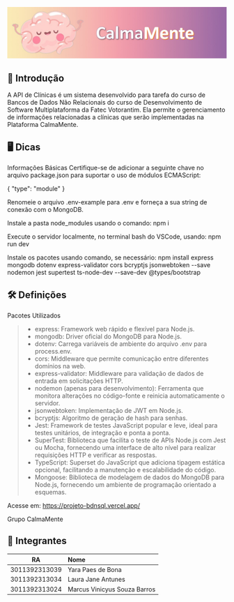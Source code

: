 <div align="center">
    
![banner](https://github.com/marcusvsbarros/projetoManufatura/blob/main/CalmaMente%20capa.jpeg)
</div>


## :bookmark_tabs: Introdução

A API de Clínicas é um sistema desenvolvido para tarefa do curso de Bancos de Dados Não Relacionais do curso de Desenvolvimento de Software Multiplataforma da Fatec Votorantim. Ela permite o gerenciamento de informações relacionadas a clínicas que serão implementadas na Plataforma CalmaMente.

## :desktop_computer: Dicas
Informações Básicas
Certifique-se de adicionar a seguinte chave no arquivo package.json para suportar o uso de módulos ECMAScript:

<json>

{ "type": "module" }

Renomeie o arquivo .env-example para .env e forneça a sua string de conexão com o MongoDB.

Instale a pasta node_modules usando o comando: npm i

Execute o servidor localmente, no terminal bash do VSCode, usando: npm run dev

Instale os pacotes usando comando, se necessário:
npm install express mongodb dotenv express-validator cors bcryptjs jsonwebtoken --save nodemon jest supertest ts-node-dev --save-dev @types/bootstrap

## 🛠️ Definições
Pacotes Utilizados
> - express: Framework web rápido e flexível para Node.js.
> - mongodb: Driver oficial do MongoDB para Node.js.
> - dotenv: Carrega variáveis de ambiente do arquivo .env para process.env.
> - cors: Middleware que permite comunicação entre diferentes domínios na web.
> - express-validator: Middleware para validação de dados de entrada em solicitações HTTP.
> - nodemon (apenas para desenvolvimento): Ferramenta que monitora alterações no código-fonte e reinicia automaticamente o servidor.
> - jsonwebtoken: Implementação de JWT em Node.js.
> - bcryptjs: Algoritmo de geração de hash para senhas.
> - Jest: Framework de testes JavaScript popular e leve, ideal para testes unitários, de integração e ponta a ponta.
> - SuperTest: Biblioteca que facilita o teste de APIs Node.js com Jest ou Mocha, fornecendo uma interface de alto nível para realizar requisições HTTP e verificar as respostas.
> - TypeScript: Superset do JavaScript que adiciona tipagem estática opcional, facilitando a manutenção e escalabilidade do código.
> - Mongoose: Biblioteca de modelagem de dados do MongoDB para Node.js, fornecendo um ambiente de programação orientado a esquemas.

Acesse em: https://projeto-bdnsql.vercel.app/

Grupo CalmaMente

<span id="equipe">

## :busts_in_silhouette: Integrantes

|    RA     | Nome                                  |
| :-----------: | :------------------------------------ |
| 3011392313039 | Yara Paes de Bona           |
| 3011392313034  | Laura Jane Antunes |
|   3011392313024    | Marcus Vinicyus Souza Barros               |
